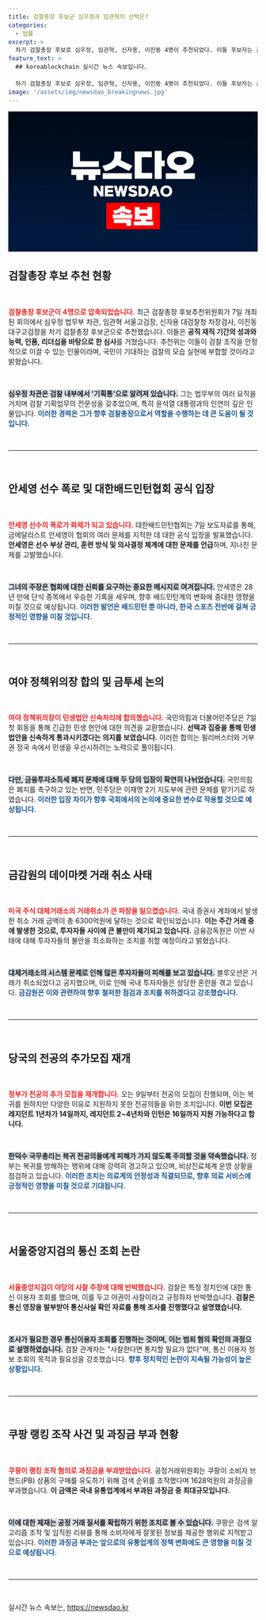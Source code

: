 ```yaml
---
title: 검찰총장 후보군 심우정과 임관혁의 선택은?
categories:
  - 법률
excerpt: >
  차기 검찰총장 후보로 심우정, 임관혁, 신자용, 이진동 4명이 추천되었다. 이들 후보자는 공직 재직 기간의 성과와 리더십 등 심사를 거쳐 법무부 장관에게 전달됐다. 검찰 조직의 안정적인 운영이 기대된다.
feature_text: >
  ## koreablockchain 실시간 뉴스 속보입니다.

  차기 검찰총장 후보로 심우정, 임관혁, 신자용, 이진동 4명이 추천되었다. 이들 후보자는 공직 재직 기간의 성과와 리더십 등 심사를 거쳐 법무부 장관에게 전달됐다. 검찰 조직의 안정적인 운영이 기대된다.
image: '/assets/img/newsdao_breakingnews.jpg'
---
```


<p><img src="/assets/img/newsdao_breakingnews.jpg" alt="koreablockchain 속보" /></p>

<h2 data-ke-size="size26">검찰총장 후보 추천 현황</h2>

<p data-ke-size="size16">&nbsp;</p>

<p><b><span style="color: #ee2323;">검찰총장 후보군이 4명으로 압축되었습니다.</span></b> 최근 검찰총장 후보추천위원회가 7일 개최된 회의에서 심우정 법무부 차관, 임관혁 서울고검장, 신자용 대검찰청 차장검사, 이진동 대구고검장을 차기 검찰총장 후보군으로 추천했습니다. 이들은 <b>공직 재직 기간의 성과와 능력, 인품, 리더십을 바탕으로 한 심사</b>를 거쳤습니다. 추천위는 이들이 검찰 조직을 안정적으로 이끌 수 있는 인물이라며, 국민이 기대하는 검찰의 모습 실현에 부합할 것이라고 밝혔습니다. </p>

<p data-ke-size="size16">&nbsp;</p>

<p><b><span style="background-color: #21538527;">심우정 차관은 검찰 내부에서 '기획통'으로 알려져 있습니다.</span></b> 그는 법무부의 여러 요직을 거치며 검찰 기획업무의 전문성을 갖추었으며, 특히 윤석열 대통령과의 인연이 깊은 인물입니다. <b><span style="color: #1a5490;">이러한 경력은 그가 향후 검찰총장으로서 역할을 수행하는 데 큰 도움이 될 것입니다.</span></b></p>

<p data-ke-size="size16">&nbsp;</p>

<hr>

<p data-ke-size="size16">&nbsp;</p>

<h2 data-ke-size="size26">안세영 선수 폭로 및 대한배드민턴협회 공식 입장</h2>

<p data-ke-size="size16">&nbsp;</p>

<p><b><span style="color: #ee2323;">안세영 선수의 폭로가 화제가 되고 있습니다.</span></b> 대한배드민턴협회는 7일 보도자료를 통해, 금메달리스트 안세영이 협회의 여러 문제를 지적한 데 대한 공식 입장을 발표했습니다. <b>안세영은 선수 부상 관리, 훈련 방식 및 의사결정 체계에 대한 문제를 언급</b>하며, 지나친 문제를 고발했습니다. </p>

<p data-ke-size="size16">&nbsp;</p>

<p><b><span style="background-color: #21538527;">그녀의 주장은 협회에 대한 신뢰를 요구하는 중요한 메시지로 여겨집니다.</span></b> 안세영은 28년 만에 단식 종목에서 우승한 기록을 세우며, 향후 배드민턴계의 변화에 중대한 영향을 미칠 것으로 예상됩니다. <b><span style="color: #1a5490;">이러한 발언은 배드민턴 뿐 아니라, 한국 스포츠 전반에 걸쳐 긍정적인 영향을 미칠 것입니다.</span></b></p>

<p data-ke-size="size16">&nbsp;</p>

<hr>

<p data-ke-size="size16">&nbsp;</p>

<h2 data-ke-size="size26">여야 정책위의장 합의 및 금투세 논의</h2>

<p data-ke-size="size16">&nbsp;</p>

<p><b><span style="color: #ee2323;">여야 정책위의장이 민생법안 신속처리에 합의했습니다.</span></b> 국민의힘과 더불어민주당은 7일 첫 회동을 통해 긴급한 민생 현안에 대한 의견을 교환했습니다. <b>선택과 집중을 통해 민생법안을 신속하게 통과시키겠다는 의지를 보였습니다.</b> 이러한 합의는 필리버스터와 거부권 정국 속에서 민생을 우선시하려는 노력으로 풀이됩니다. </p>

<p data-ke-size="size16">&nbsp;</p>

<p><b><span style="background-color: #21538527;">다만, 금융투자소득세 폐지 문제에 대해 두 당의 입장이 확연히 나뉘었습니다.</span></b> 국민의힘은 폐지를 촉구하고 있는 반면, 민주당은 이재명 2기 지도부에 관련 문제를 맡기기로 하였습니다. <b><span style="color: #1a5490;">이러한 입장 차이가 향후 국회에서의 논의에 중요한 변수로 작용할 것으로 예상됩니다.</span></b></p>

<p data-ke-size="size16">&nbsp;</p>

<hr>

<p data-ke-size="size16">&nbsp;</p>

<h2 data-ke-size="size26">금감원의 데이마켓 거래 취소 사태</h2>

<p data-ke-size="size16">&nbsp;</p>

<p><b><span style="color: #ee2323;">미국 주식 대체거래소의 거래취소가 큰 파장을 일으켰습니다.</span></b> 국내 증권사 계좌에서 발생한 취소 거래 금액이 총 6300억원에 달하는 것으로 확인되었습니다. <b>이는 주간 거래 중에 발생한 것으로, 투자자들 사이에 큰 불만이 제기되고 있습니다.</b> 금융감독원은 이번 사태에 대해 투자자들의 불만을 최소화하는 조치를 취할 예정이라고 밝혔습니다. </p>

<p data-ke-size="size16">&nbsp;</p>

<p><b><span style="background-color: #21538527;">대체거래소의 시스템 문제로 인해 많은 투자자들이 피해를 보고 있습니다.</span></b> 블루오션은 거래가 취소되었다고 공지했으며, 이로 인해 국내 투자자들은 상당한 혼란을 겪고 있습니다. <b><span style="color: #1a5490;">금감원은 이와 관련하여 향후 철저한 점검과 조치를 취하겠다고 강조했습니다.</span></b></p>

<p data-ke-size="size16">&nbsp;</p>

<hr>

<p data-ke-size="size16">&nbsp;</p>

<h2 data-ke-size="size26">당국의 전공의 추가모집 재개</h2>

<p data-ke-size="size16">&nbsp;</p>

<p><b><span style="color: #ee2323;">정부가 전공의 추가 모집을 재개합니다.</span></b> 오는 9일부터 전공의 모집이 진행되며, 이는 복귀를 원하지만 다양한 이유로 지원하지 못한 전공의들을 위한 조치입니다. <b>이번 모집은 레지던트 1년차가 14일까지, 레지던트 2~4년차와 인턴은 16일까지 지원 가능하다고 합니다.</b> </p>

<p data-ke-size="size16">&nbsp;</p>

<p><b><span style="background-color: #21538527;">한덕수 국무총리는 복귀 전공의들에게 피해가 가지 않도록 주의할 것을 약속했습니다.</span></b> 정부는 복귀를 방해하는 행위에 대해 강력히 경고하고 있으며, 비상진료체계 운영 상황을 점검하고 있습니다. <b><span style="color: #1a5490;">이러한 조치는 의료계의 안정성과 직결되므로, 향후 의료 서비스에 긍정적인 영향을 미칠 것으로 기대됩니다.</span></b></p>

<p data-ke-size="size16">&nbsp;</p>

<hr>

<p data-ke-size="size16">&nbsp;</p>

<h2 data-ke-size="size26">서울중앙지검의 통신 조회 논란</h2>

<p data-ke-size="size16">&nbsp;</p>

<p><b><span style="color: #ee2323;">서울중앙지검이 야당의 사찰 주장에 대해 반박했습니다.</span></b> 검찰은 특정 정치인에 대한 통신 이용자 조회를 했으며, 이를 두고 야권이 사찰이라고 규정하자 반박했습니다. <b>검찰은 통신 영장을 발부받아 통신사실 확인 자료를 통해 조사를 진행했다고 설명했습니다.</b> </p>

<p data-ke-size="size16">&nbsp;</p>

<p><b><span style="background-color: #21538527;">조사가 필요한 경우 통신이용자 조회를 진행하는 것이며, 이는 범죄 혐의 확인의 과정으로 설명하였습니다.</span></b> 검찰 관계자는 "사찰한다면 통지할 필요가 없다"며, 통신 이용자 정보 조회의 목적과 필요성을 강조했습니다. <b><span style="color: #1a5490;">향후 정치적인 논란이 지속될 가능성이 높은 상황입니다.</span></b></p>

<p data-ke-size="size16">&nbsp;</p>

<hr>

<p data-ke-size="size16">&nbsp;</p>

<h2 data-ke-size="size26">쿠팡 랭킹 조작 사건 및 과징금 부과 현황</h2>

<p data-ke-size="size16">&nbsp;</p>

<p><b><span style="color: #ee2323;">쿠팡이 랭킹 조작 혐의로 과징금을 부과받았습니다.</span></b> 공정거래위원회는 쿠팡이 소비자 브랜드(PB) 상품의 구매를 유도하기 위해 검색 순위를 조작했다며 1628억원의 과징금을 부과했습니다. <b>이 금액은 국내 유통업계에서 부과된 과징금 중 최대규모입니다.</b></p>

<p data-ke-size="size16">&nbsp;</p>

<p><b><span style="background-color: #21538527;">이에 대한 제재는 공정 거래 질서를 확립하기 위한 조치로 볼 수 있습니다.</span></b> 쿠팡은 검색 알고리즘 조작 및 임직원 리뷰를 통해 소비자에게 잘못된 정보를 제공한 행위로 지적받고 있습니다. <b><span style="color: #1a5490;">이러한 과징금 부과는 앞으로의 유통업계의 정책 변화에도 큰 영향을 미칠 것으로 예상됩니다.</span></b></p>

<p data-ke-size="size16">&nbsp;</p>

<hr>

<p data-ke-size="size16">&nbsp;</p>
실시간 뉴스 속보는, <a href="https://newsdao.kr" rel="dofollow">https://newsdao.kr</a>


